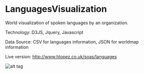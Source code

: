 # LanguagesVisualization
World visualization of spoken languages by an organization.

Technology: D3JS, Jquery, Javascript

Data Source: CSV for languages information, JSON for worldmap information


Live version: http://www.hlopez.co.uk/soas/languages

![alt tag](http://hlopez.co.uk/soas/screenshot2.jpg)
